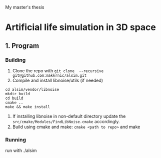 My master's thesis

# Artificial life simulation in 3D space

## 1. Program

### Building

1. Clone the repo with `git clone  --recursive git@github.com:makkrnic/alsim.git`
1. Compile and install libnoise/utils (if needed)
```
cd alsim/vendor/libnoise
mkdir build
cd build
cmake ..
make && make install
```
1. If installing libnoise in non-default directory update the `src/cmake/Modules/FindLibNoise.cmake` accordingly.
1. Build using cmake and make: `cmake <path to repo>` and make

### Running
run with ./alsim
